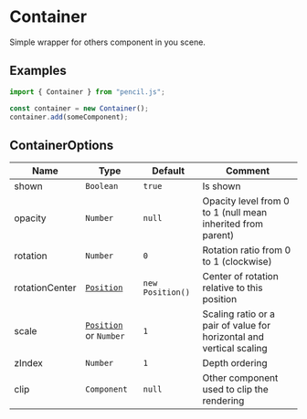 # Container

Simple wrapper for others component in you scene.


## Examples

```js
import { Container } from "pencil.js";

const container = new Container();
container.add(someComponent);
```

## ContainerOptions

| Name           | Type                                  | Default          | Comment                                                              |
|----------------|---------------------------------------|------------------|----------------------------------------------------------------------|
| shown          | `Boolean`                             | `true`           | Is shown                                                             |
| opacity        | `Number`                              | `null`           | Opacity level from 0 to 1 (null mean inherited from parent)          |
| rotation       | `Number`                              | `0`              | Rotation ratio from 0 to 1 (clockwise)                               |
| rotationCenter | [`Position`](../position)             | `new Position()` | Center of rotation relative to this position                         |
| scale          | [`Position`](../position) or `Number` | `1`              | Scaling ratio or a pair of value for horizontal and vertical scaling |
| zIndex         | `Number`                              | `1`              | Depth ordering                                                       |
| clip           | `Component`                           | `null`           | Other component used to clip the rendering                           |
